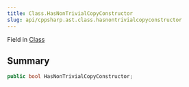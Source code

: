 ```yaml
---
title: Class.HasNonTrivialCopyConstructor
slug: api/cppsharp.ast.class.hasnontrivialcopyconstructor
---
```

Field in [Class](/api/cppsharp/ast/class)

## Summary



```csharp
public bool HasNonTrivialCopyConstructor;
```


